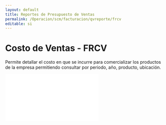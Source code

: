 ```yaml
---
layout: default
title: Reportes de Presupuesto de Ventas
permalink: /Operacion/scm/facturacion/qvreporte/frcv
editable: si
---
```


# Costo de Ventas - FRCV

Permite detallar el costo en que se incurre para comercializar los productos de la empresa permitiendo consultar por periodo, año, producto, ubicación.

![](frcv1.pgn)



